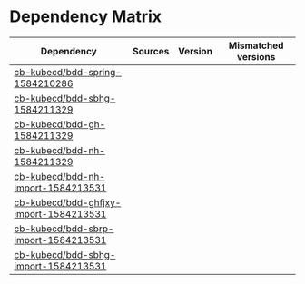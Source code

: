 # Dependency Matrix

Dependency | Sources | Version | Mismatched versions
---------- | ------- | ------- | -------------------
[cb-kubecd/bdd-spring-1584210286](https://github.com/cb-kubecd/bdd-spring-1584210286.git) |  | []() | 
[cb-kubecd/bdd-sbhg-1584211329](https://github.com/cb-kubecd/bdd-sbhg-1584211329.git) |  | []() | 
[cb-kubecd/bdd-gh-1584211329](https://github.com/cb-kubecd/bdd-gh-1584211329.git) |  | []() | 
[cb-kubecd/bdd-nh-1584211329](https://github.com/cb-kubecd/bdd-nh-1584211329.git) |  | []() | 
[cb-kubecd/bdd-nh-import-1584213531](https://github.com/cb-kubecd/bdd-nh-import-1584213531.git) |  | []() | 
[cb-kubecd/bdd-ghfjxy-import-1584213531](https://github.com/cb-kubecd/bdd-ghfjxy-import-1584213531.git) |  | []() | 
[cb-kubecd/bdd-sbrp-import-1584213531](https://github.com/cb-kubecd/bdd-sbrp-import-1584213531.git) |  | []() | 
[cb-kubecd/bdd-sbhg-import-1584213531](https://github.com/cb-kubecd/bdd-sbhg-import-1584213531.git) |  | []() | 
